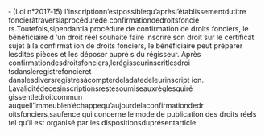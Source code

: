 ‐ (Loi n°2017‐15) l'inscriptionn’estpossiblequ’aprèsl’établissementdutitre foncieràtraverslaprocédurede confirmationdedroitsfoncie rs.Toutefois,sipendantla procédure de confirmation de droits fonciers, le bénéficiaire d ’un droit réel souhaite faire inscrire son droit sur le certificat sujet à la confirmat ion de droits fonciers, le bénéficiaire peut préparer lesdites pièces et les déposer auprè s du régisseur. Après confirmationdesdroitsfonciers,lerégisseurinscritlesdroi tsdansleregistrefoncieret danslesdiversregistresàcompterdeladatedeleurinscript ion.
Lavaliditédecesinscriptionsrestesoumiseauxrèglesquiré gissentledroitcommun auquell’immeublen’échappequ’aujourdelaconfirmationdedr oitsfonciers,saufence qui concerne le mode de publication des droits réels tel qu’il est organisé par les dispositionsduprésentarticle.